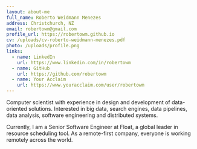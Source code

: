 ```yaml
---
layout: about-me
full_name: Roberto Weidmann Menezes
address: Christchurch, NZ
email: robertowm@gmail.com
profile_url: https://robertowm.github.io
cv: /uploads/cv-roberto-weidmann-menezes.pdf
photo: /uploads/profile.png
links:
  - name: LinkedIn
    url: https://www.linkedin.com/in/robertowm
  - name: GitHub
    url: https://github.com/robertowm
  - name: Your Acclaim
    url: https://www.youracclaim.com/user/robertowm
---
```

Computer scientist with experience in design and development of data-oriented solutions. Interested in big data, search engines, data pipelines, data
analysis, software engineering and distributed systems.

Currently, I am a Senior Software Engineer at Float, a global leader in resource scheduling tool. As a remote-first company, everyone is working remotely across the world.